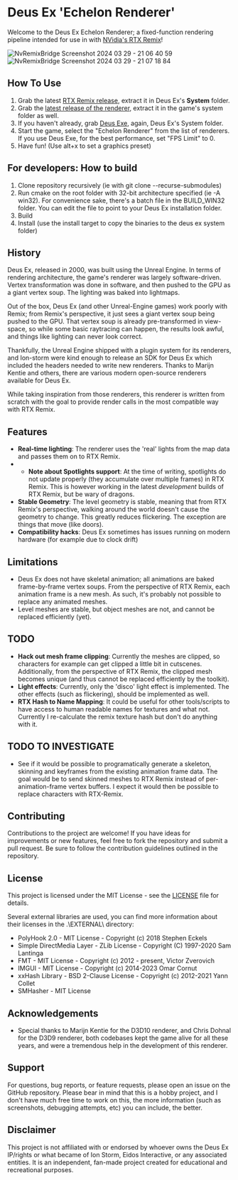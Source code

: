 # Deus Ex 'Echelon Renderer'

Welcome to the Deus Ex Echelon Renderer; a fixed-function rendering pipeline intended for use in with [NVidia's RTX Remix](https://www.nvidia.com/de-de/geforce/rtx-remix/)! 

![NvRemixBridge Screenshot 2024 03 29 - 21 06 40 59](https://github.com/onnoj/DeusExEchelonRenderer/assets/4381237/84481569-d305-4110-9f63-6f4a1ee7ee9f)
![NvRemixBridge Screenshot 2024 03 29 - 21 07 18 84](https://github.com/onnoj/DeusExEchelonRenderer/assets/4381237/5b4e6cd6-81ce-4923-9cb4-011c3f561a86)


## How To Use

1. Grab the latest [RTX Remix release](https://github.com/NVIDIAGameWorks/rtx-remix/releases), extract it in Deus Ex's **System** folder.
2. Grab the [latest release of the renderer](https://github.com/onnoj/DeusExEchelonRenderer/releases), extract it in the game's system folder as well.
3. If you haven't already, grab [Deus Exe](https://kentie.net/article/dxguide/), again, Deus Ex's System folder.
4. Start the game, select the "Echelon Renderer" from the list of renderers. If you use Deus Exe, for the best performance, set "FPS Limit" to 0.
5. Have fun! (Use alt+x to set a graphics preset)

## For developers: How to build

1. Clone repository recursively (ie with git clone --recurse-submodules)
2. Run cmake on the root folder with 32-bit architecture specified (ie -A win32). For convenience sake, there's a batch file in the BUILD_WIN32 folder.
   You can edit the file to point to your Deus Ex installation folder. 
3. Build
4. Install (use the install target to copy the binaries to the deus ex system folder)

## History

Deus Ex, released in 2000, was built using the Unreal Engine. In terms of rendering architecture, the game's renderer was largely software-driven.
Vertex transformation was done in software, and then pushed to the GPU as a giant vertex soup. The lighting was baked into lightmaps.

Out of the box, Deus Ex (and other Unreal-Engine games) work poorly with Remix; from Remix's perspective, it just sees a giant vertex soup being pushed to the GPU.
That vertex soup is already pre-transformed in view-space, so while some basic raytracing can happen, the results look awful, and things like lighting can never look correct.

Thankfully, the Unreal Engine shipped with a plugin system for its renderers, and Ion-storm were kind enough to release an SDK for Deus Ex which included the headers needed to write new renderers.
Thanks to Marijn Kentie and others, there are various modern open-source renderers available for Deus Ex.

While taking inspiration from those renderers, this renderer is written from scratch with the goal to provide render calls in the most compatible way with RTX Remix.

## Features

- **Real-time lighting**: The renderer uses the 'real' lights from the map data and passes them on to RTX Remix.
- - **Note about Spotlights support**: At the time of writing, spotlights do not update properly (they accumulate over multiple frames) in RTX Remix. This is however working in the latest _development_ builds of RTX Remix, but be wary of dragons.
- **Stable Geometry**: The level geometry is stable, meaning that from RTX Remix's perspective, walking around the world doesn't cause the geometry to change. This greatly reduces flickering. The exception are things that move (like doors).
- **Compatibility hacks**: Deus Ex sometimes has issues running on modern hardware (for example due to clock drift)

## Limitations
- Deus Ex does not have skeletal animation; all animations are baked frame-by-frame vertex soups. From the perspective of RTX Remix, each animation frame is a new mesh. As such, it's probably not possible to replace any animated meshes.
- Level meshes are stable, but object meshes are not, and cannot be replaced efficiently (yet).

## TODO
- **Hack out mesh frame clipping**: Currently the meshes are clipped, so characters for example can get clipped a little bit in cutscenes. Additionally, from the perspective of RTX Remix, the clipped mesh becomes unique (and thus cannot be replaced efficiently by the toolkit).
- **Light effects**: Currently, only the 'disco' light effect is implemented. The other effects (such as flickering), should be implemented as well.
- **RTX Hash to Name Mapping**: It could be useful for other tools/scripts to have access to human readable names for textures and what not. Currently I re-calculate the remix texture hash but don't do anything with it.

## TODO TO INVESTIGATE
- See if it would be possible to programatically generate a skeleton, skinning and keyframes from the existing animation frame data. The goal would be to send skinned meshes to RTX Remix instead of per-animation-frame vertex buffers. I expect it would then be possible to replace characters with RTX-Remix.


## Contributing

Contributions to the project are welcome! If you have ideas for improvements or new features, feel free to fork the repository and submit a pull request. Be sure to follow the contribution guidelines outlined in the repository.

## License

This project is licensed under the MIT License - see the [LICENSE](LICENSE) file for details.

Several external libraries are used, you can find more information about their licenses in the .\EXTERNAL\ directory:
* PolyHook 2.0 - MIT License - Copyright (c) 2018 Stephen Eckels
* Simple DirectMedia Layer - ZLib License - Copyright (C) 1997-2020 Sam Lantinga
* FMT - MIT License - Copyright (c) 2012 - present, Victor Zverovich
* IMGUI  - MIT License - Copyright (c) 2014-2023 Omar Cornut
* xxHash Library - BSD 2-Clause License - Copyright (c) 2012-2021 Yann Collet
* SMHasher - MIT License

## Acknowledgements

- Special thanks to Marijn Kentie for the D3D10 renderer, and Chris Dohnal for the D3D9 renderer, both codebases kept the game alive for all these years, and were a tremendous help in the development of this renderer.

## Support

For questions, bug reports, or feature requests, please open an issue on the GitHub repository.
Please bear in mind that this is a hobby project, and I don't have much free time to work on this, the more information (such as screenshots, debugging attempts, etc) you can include, the better.

## Disclaimer

This project is not affiliated with or endorsed by whoever owns the Deus Ex IP/rights or what became of Ion Storm, Eidos Interactive, or any associated entities. 
It is an independent, fan-made project created for educational and recreational purposes.
